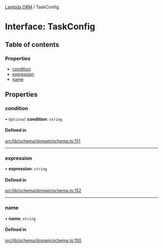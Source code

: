 [Lambda ORM](../README.md) / TaskConfig

# Interface: TaskConfig

## Table of contents

### Properties

- [condition](TaskConfig.md#condition)
- [expression](TaskConfig.md#expression)
- [name](TaskConfig.md#name)

## Properties

### condition

• `Optional` **condition**: `string`

#### Defined in

[src/lib/schema/domain/schema.ts:151](https://github.com/lambda-orm/lambdaorm-base/blob/3925a87/src/lib/schema/domain/schema.ts#L151)

___

### expression

• **expression**: `string`

#### Defined in

[src/lib/schema/domain/schema.ts:152](https://github.com/lambda-orm/lambdaorm-base/blob/3925a87/src/lib/schema/domain/schema.ts#L152)

___

### name

• **name**: `string`

#### Defined in

[src/lib/schema/domain/schema.ts:150](https://github.com/lambda-orm/lambdaorm-base/blob/3925a87/src/lib/schema/domain/schema.ts#L150)
